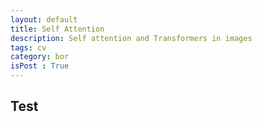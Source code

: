 ```yaml
---
layout: default
title: Self Attention
description: Self attention and Transformers in images
tags: cv
category: bor
isPost : True
---
```

## Test